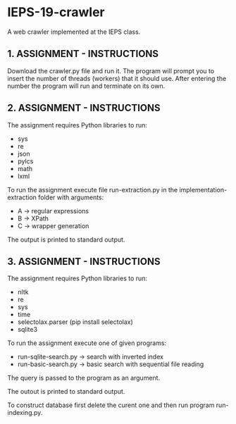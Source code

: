 # IEPS-19-crawler
A web crawler implemented at the IEPS class.

## 1. ASSIGNMENT - INSTRUCTIONS

Download the crawler.py file and run it. The program will prompt you to insert the number of threads (workers) that it should use. After entering the number the program will run and terminate on its own.

## 2. ASSIGNMENT - INSTRUCTIONS

The assignment requires Python libraries to run:
- sys
- re
- json
- pylcs
- math
- lxml

To run the assignment execute file run-extraction.py in the implementation-extraction folder with arguments:
- A -> regular expressions
- B -> XPath
- C -> wrapper generation

The output is printed to standard output.

## 3. ASSIGNMENT - INSTRUCTIONS

The assignment requires Python libraries to run:
- nltk
- re
- sys
- time
- selectolax.parser (pip install selectolax)
- sqlite3

To run the assignment execute one of given programs:
- run-sqlite-search.py -> search with inverted index
- run-basic-search.py -> basic search with sequential file reading

The query is passed to the program as an argument.

The outout is printed to standard output.

To construct database first delete the curent one and then run program run-indexing.py.
